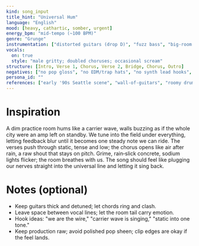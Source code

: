 ```yaml
---
kind: song_input
title_hint: "Universal Hum"
language: "English"
mood: [heavy, cathartic, somber, urgent]
energy_bpm: "mid‑tempo (~100 BPM)"
genre: "Grunge"
instrumentation: ["distorted guitars (drop D)", "fuzz bass", "big-room drums", "tape-ish saturation", "feedback swells"]
vocals:
  on: true
  style: "male gritty; doubled choruses; occasional scream"
structure: [Intro, Verse 1, Chorus, Verse 2, Bridge, Chorus, Outro]
negatives: ["no pop gloss", "no EDM/trap hats", "no synth lead hooks", "no auto‑tune shine"]
persona_id: ""
references: ["early '90s Seattle scene", "wall-of-guitars", "roomy drums", "feedback textures"]
---
```


# Inspiration

A dim practice room hums like a carrier wave, walls buzzing as if the whole city were an amp left on standby. We tune into the field under everything, letting feedback blur until it becomes one steady note we can ride. The verses push through static, tense and low; the chorus opens like air after rain, a raw shout that stays on pitch. Grime, rain‑slick concrete, sodium lights flicker; the room breathes with us. The song should feel like plugging our nerves straight into the universal line and letting it sing back.

# Notes (optional)

- Keep guitars thick and detuned; let chords ring and clash.
- Leave space between vocal lines; let the room tail carry emotion.
- Hook ideas: "we are the wire," "carrier wave is singing," "static into one tone."
- Keep production raw; avoid polished pop sheen; clip edges are okay if the feel lands.

